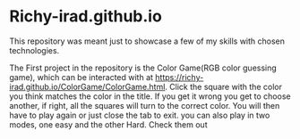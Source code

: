 # Richy-irad.github.io

This repository was meant just to showcase a few of my skills with chosen technologies.

The First project in the repository is the Color Game(RGB color guessing game), which can be interacted with at https://richy-irad.github.io/ColorGame/ColorGame.html. Click the square with the color you think matches the color in the title. If you get it wrong you get to choose another, if right, all the squares will turn to the correct color. You will then have to play again or just close the tab to exit. you can also play in two modes, one easy and the other Hard. Check them out
